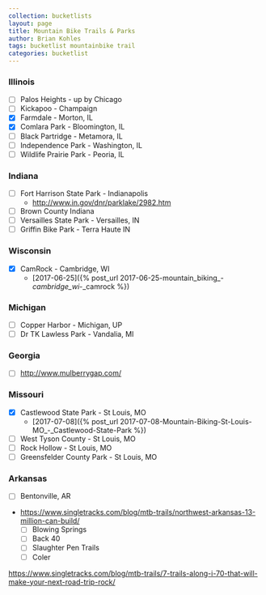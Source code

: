 ```yaml
---
collection: bucketlists
layout: page
title: Mountain Bike Trails & Parks
author: Brian Kohles
tags: bucketlist mountainbike trail
categories: bucketlist
---
```


### Illinois
  - [ ] Palos Heights - up by Chicago
  - [ ] Kickapoo - Champaign
  - [x] Farmdale - Morton, IL
  - [X] Comlara Park - Bloomington, IL
  - [ ] Black Partridge - Metamora, IL
  - [ ] Independence Park - Washington, IL
  - [ ] Wildlife Prairie Park - Peoria, IL
### Indiana
  - [ ] Fort Harrison State Park - Indianapolis
    - http://www.in.gov/dnr/parklake/2982.htm
  - [ ] Brown County Indiana
  - [ ] Versailles State Park - Versailles, IN
  - [ ] Griffin Bike Park - Terra Haute IN
### Wisconsin
  - [x] CamRock - Cambridge, WI
    - [2017-06-25]({% post_url 2017-06-25-mountain_biking_-_cambridge_wi_-_camrock %})
### Michigan
  - [ ] Copper Harbor - Michigan, UP
  - [ ] Dr TK Lawless Park - Vandalia, MI
### Georgia
  - [ ] http://www.mulberrygap.com/
### Missouri
  - [x] Castlewood State Park - St Louis, MO
    - [2017-07-08]({% post_url 2017-07-08-Mountain-Biking-St-Louis-MO_-_Castlewood-State-Park %})
  - [ ] West Tyson County - St Louis, MO
  - [ ] Rock Hollow - St Louis, MO
  - [ ] Greensfelder County Park - St Louis, MO
### Arkansas
  - [ ] Bentonville, AR
  - https://www.singletracks.com/blog/mtb-trails/northwest-arkansas-13-million-can-build/
    - [ ] Blowing Springs
    - [ ] Back 40
    - [ ] Slaughter Pen Trails
    - [ ] Coler
    
https://www.singletracks.com/blog/mtb-trails/7-trails-along-i-70-that-will-make-your-next-road-trip-rock/


    
